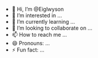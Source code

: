 - 👋 Hi, I’m @Eiglwyson
- 👀 I’m interested in ...
- 🌱 I’m currently learning ...
- 💞️ I’m looking to collaborate on ...
- 📫 How to reach me ...
- 😄 Pronouns: ...
- ⚡ Fun fact: ...

<!---
Eiglwyson/Eiglwyson is a ✨ special ✨ repository because its `README.md` (this file) appears on your GitHub profile.
You can click the Preview link to take a look at your changes.
--->
